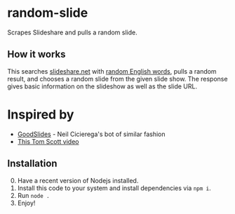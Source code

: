 # random-slide
Scrapes Slideshare and pulls a random slide.

## How it works
This searches [slideshare.net](https://slideshare.net) with [random English words](https://github.com/dwyl/english-words), pulls a random result, and chooses a random slide
from the given slide show. The response gives basic information on the slideshow as well as the slide URL.

# Inspired by

- [GoodSlides](https://twitter.com/GoodSlides) - Neil Cicierega's bot of similar fashion
- [This Tom Scott video](https://www.youtube.com/watch?v=zp4BMR88260) 

## Installation
0. Have a recent version of Nodejs installed.
1. Install this code to your system and install dependencies via ``npm i``.
2. Run ``node .``
3. Enjoy!